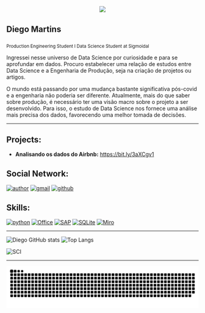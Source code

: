 <p align="center">
  <img src="https://github.com/sciencediego/DataScience/blob/main/Banner%20para%20Perfil%20do%20Linkedin%20Capa%20Criativa%20Estrategista%20de%20Carreira%20Azul%20e%20Branco.png" >
</p>

## Diego Martins
<sub>Production Engineering Student  l Data Science Student at Sigmoidal</sub>

Ingressei nesse universo de Data Science por curiosidade e para se aprofundar em dados. Procuro estabelecer uma relação de estudos entre Data Science e a Engenharia de Produção, seja na criação de projetos ou artigos. 

O mundo está passando por uma mudança bastante significativa pós-covid e a engenharia não poderia ser diferente. Atualmente, mais do que saber sobre produção, é necessário ter uma visão macro sobre o projeto a ser desenvolvido. Para isso, o estudo de Data Science nos fornece uma análise mais precisa dos dados, favorecendo uma melhor tomada de decisões.

---

## Projects:
* **Analisando os dados do Airbnb:** https://bit.ly/3aXCgv1

## Social Network:
[![author](https://img.shields.io/badge/LinkedIn-0077B5?style=for-the-badge&logo=linkedin&logoColor=white)](https://www.linkedin.com/in/diegomartinsl/) [![gmail](https://img.shields.io/badge/Gmail-D14836?style=for-the-badge&logo=gmail&logoColor=white)](mailto:diegow.maartins@gmail.com) [![github](https://img.shields.io/badge/GitHub-100000?style=for-the-badge&logo=github&logoColor=white)](https://github.com/sciencediego)


## Skills:
[![python](https://img.shields.io/badge/Python-14354C?style=for-the-badge&logo=python&logoColor=white)](https://www.python.org) [![Office](https://img.shields.io/badge/Microsoft_Office-D83B01?style=for-the-badge&logo=microsoft-office&logoColor=white)](https://www.microsoft.com) [![SAP](https://img.shields.io/badge/SAP-0FAAFF?style=for-the-badge&logo=sap&logoColor=white)](https://www.sap.com) [![SQLite](https://img.shields.io/badge/SQLite-07405E?style=for-the-badge&logo=sqlite&logoColor=white)](https://www.sqlite.org/index.html) [![Miro](https://img.shields.io/badge/Miro-050038?style=for-the-badge&logo=Miro&logoColor=white)](https://miro.com/pt/login/)

---
![Diego GitHub stats](https://github-readme-stats.vercel.app/api?username=sciencediego&show_icons=true&theme=gotham&count_private=true) ![Top Langs](https://github-readme-stats.vercel.app/api/top-langs/?username=sciencediego&theme=gotham)

![SCI](https://github.com/sciencediego/DataScience/blob/main/eeee33110479203.5fee1f7411965.gif)

---
![Snake animation](https://github.com/ellen2121/ellen2121/blob/output/github-contribution-grid-snake.svg)
